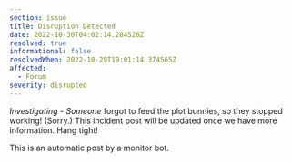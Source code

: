 ```yaml
---
section: issue
title: Disruption Detected
date: 2022-10-30T04:02:14.284526Z
resolved: true
informational: false
resolvedWhen: 2022-10-29T19:01:14.374565Z
affected:
  - Forum
severity: disrupted
---
```

*Investigating* - _Someone_ forgot to feed the plot bunnies, so they stopped working! (Sorry.) This incident post will be updated once we have more information. Hang tight!

This is an automatic post by a monitor bot.
        